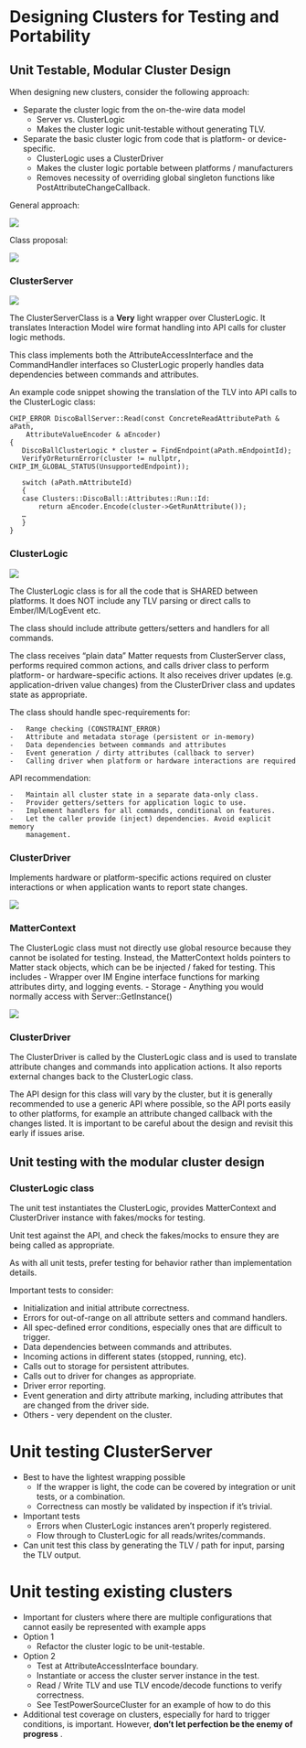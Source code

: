 # Designing Clusters for Testing and Portability

## Unit Testable, Modular Cluster Design

When designing new clusters, consider the following approach:

-   Separate the cluster logic from the on-the-wire data model
    -   Server vs. ClusterLogic
    -   Makes the cluster logic unit-testable without generating TLV.
-   Separate the basic cluster logic from code that is platform- or
    device-specific.
    -   ClusterLogic uses a ClusterDriver
    -   Makes the cluster logic portable between platforms / manufacturers
    -   Removes necessity of overriding global singleton functions like
        PostAttributeChangeCallback.

General approach:

![](./img/unit_testable_clusters.png)

Class proposal:

![](./img/unit_testable_clusters_all_classes.png)

### ClusterServer

![](./img/unit_testable_clusters_server.png)

The ClusterServerClass is a **Very** light wrapper over ClusterLogic. It
translates Interaction Model wire format handling into API calls for cluster
logic methods.

This class implements both the AttributeAccessInterface and the CommandHandler
interfaces so ClusterLogic properly handles data dependencies between commands
and attributes.

An example code snippet showing the translation of the TLV into API calls to the
ClusterLogic class:

```
CHIP_ERROR DiscoBallServer::Read(const ConcreteReadAttributePath & aPath,
    AttributeValueEncoder & aEncoder)
{
   DiscoBallClusterLogic * cluster = FindEndpoint(aPath.mEndpointId);
   VerifyOrReturnError(cluster != nullptr, CHIP_IM_GLOBAL_STATUS(UnsupportedEndpoint));

   switch (aPath.mAttributeId)
   {
   case Clusters::DiscoBall::Attributes::Run::Id:
       return aEncoder.Encode(cluster->GetRunAttribute());
   …
   }
}
```

### ClusterLogic

![](./img/unit_testable_clusters_logic.png)

The ClusterLogic class is for all the code that is SHARED between platforms. It
does NOT include any TLV parsing or direct calls to Ember/IM/LogEvent etc.

The class should include attribute getters/setters and handlers for all commands.

The class receives “plain data” Matter requests from ClusterServer class,
performs required common actions, and calls driver class to perform platform- or
hardware-specific actions. It also receives driver updates (e.g.
application-driven value changes) from the ClusterDriver class and updates state
as appropriate.

The class should handle spec-requirements for:

    -   Range checking (CONSTRAINT_ERROR)
    -   Attribute and metadata storage (persistent or in-memory)
    -   Data dependencies between commands and attributes
    -   Event generation / dirty attributes (callback to server)
    -   Calling driver when platform or hardware interactions are required

API recommendation:

    -   Maintain all cluster state in a separate data-only class.
    -   Provider getters/setters for application logic to use.
    -   Implement handlers for all commands, conditional on features.
    -   Let the caller provide (inject) dependencies. Avoid explicit memory
        management.

### ClusterDriver

Implements hardware or platform-specific actions required on cluster
interactions or when application wants to report state changes.

![](./img/unit_testable_clusters_driver.png)

### MatterContext

The ClusterLogic class must not directly use global resource because they cannot
be isolated for testing. Instead, the MatterContext holds pointers to Matter
stack objects, which can be be injected / faked for testing. This includes -
Wrapper over IM Engine interface functions for marking attributes dirty, and
logging events. - Storage - Anything you would normally access with
Server::GetInstance()

![](./img/unit_testable_clusters_context.png)

### ClusterDriver

The ClusterDriver is called by the ClusterLogic class and is used to translate
attribute changes and commands into application actions. It also reports
external changes back to the ClusterLogic class.

The API design for this class will vary by the cluster, but it is generally
recommended to use a generic API where possible, so the API ports easily to
other platforms, for example an attribute changed callback with the changes
listed. It is important to be careful about the design and revisit this early if
issues arise.

## Unit testing with the modular cluster design

### ClusterLogic class

The unit test instantiates the ClusterLogic, provides MatterContext and
ClusterDriver instance with fakes/mocks for testing.

Unit test against the API, and check the fakes/mocks to ensure they are being
called as appropriate.

As with all unit tests, prefer testing for behavior rather than implementation
details.

Important tests to consider:

-   Initialization and initial attribute correctness.
-   Errors for out-of-range on all attribute setters and command handlers.
-   All spec-defined error conditions, especially ones that are difficult to
    trigger.
-   Data dependencies between commands and attributes.
-   Incoming actions in different states (stopped, running, etc).
-   Calls out to storage for persistent attributes.
-   Calls out to driver for changes as appropriate.
-   Driver error reporting.
-   Event generation and dirty attribute marking, including attributes that are
    changed from the driver side.
-   Others - very dependent on the cluster.

# Unit testing ClusterServer

-   Best to have the lightest wrapping possible
    -   If the wrapper is light, the code can be covered by integration or unit
        tests, or a combination.
    -   Correctness can mostly be validated by inspection if it’s trivial.
-   Important tests
    -   Errors when ClusterLogic instances aren’t properly registered.
    -   Flow through to ClusterLogic for all reads/writes/commands.
-   Can unit test this class by generating the TLV / path for input, parsing the
    TLV output.

# Unit testing existing clusters

-   Important for clusters where there are multiple configurations that cannot
    easily be represented with example apps
-   Option 1
    -   Refactor the cluster logic to be unit-testable.
-   Option 2
    -   Test at AttributeAccessInterface boundary.
    -   Instantiate or access the cluster server instance in the test.
    -   Read / Write TLV and use TLV encode/decode functions to verify
        correctness.
    -   See TestPowerSourceCluster for an example of how to do this
-   Additional test coverage on clusters, especially for hard to trigger
    conditions, is important. However, **don’t let perfection be the enemy of
    progress** .
